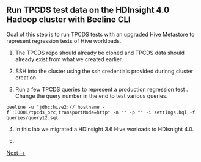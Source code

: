 
## Run TPCDS test data on the HDInsight 4.0 Hadoop cluster with Beeline CLI

Goal of this step is to run TPCDS tests with an upgraded Hive Metastore to represent  regression tests of Hive workloads. 

1. The TPCDS repo should already be cloned and TPCDS data should already exist from what we created earlier. 

2. SSH into the cluster using the ssh credentials provided durinng cluster creation. 

3. Run a few TPCDS queries to represent a production regression test . Change the query number in the end to test various queries. 

```
beeline -u "jdbc:hive2://`hostname -f`:10001/tpcds_orc;transportMode=http" -n "" -p "" -i settings.hql -f queries/query12.sql
```

4. In this lab we migrated a HDInsight 3.6 Hive worloads to  HDIsnight 4.0. 

8. 

[Next-->](https://github.com/arnabganguly/HDInsighthivemigration/blob/master/UpgradeHiveMetastore.md) 


<!--stackedit_data:
eyJoaXN0b3J5IjpbMjAzNzgxNzYxOV19
-->